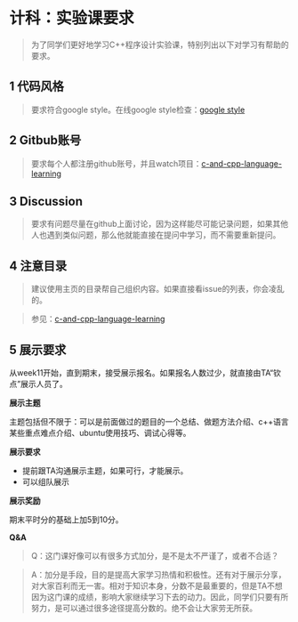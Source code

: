 # 计科：实验课要求

> 为了同学们更好地学习C++程序设计实验课，特别列出以下对学习有帮助的要求。

## 1 代码风格

> 要求符合google style。在线google style检查：[google style]()

## 2 Gitbub账号

> 要求每个人都注册github账号，并且watch项目：[c-and-cpp-language-learning](https://github.com/wujr5/c-and-cpp-language-learning)

## 3 Discussion

> 要求有问题尽量在github上面讨论，因为这样能尽可能记录问题，如果其他人也遇到类似问题，那么他就能直接在提问中学习，而不需要重新提问。

## 4 注意目录

> 建议使用主页的目录帮自己组织内容。如果直接看issue的列表，你会凌乱的。

> 参见：[c-and-cpp-language-learning](https://github.com/wujr5/c-and-cpp-language-learning)

## 5 展示要求

从week11开始，直到期末，接受展示报名。如果报名人数过少，就直接由TA“钦点”展示人员了。

**展示主题**

主题包括但不限于：可以是前面做过的题目的一个总结、做题方法介绍、c++语言某些重点难点介绍、ubuntu使用技巧、调试心得等。

**展示要求**

* 提前跟TA沟通展示主题，如果可行，才能展示。
* 可以组队展示

**展示奖励**

期末平时分的基础上加5到10分。

**Q&A**

> Q：这门课好像可以有很多方式加分，是不是太不严谨了，或者不合适？

> A：加分是手段，目的是提高大家学习热情和积极性。还有对于展示分享，对大家百利而无一害。相对于知识本身，分数不是最重要的，但是TA不想因为这门课的成绩，影响大家继续学习下去的动力。因此，同学们只要有所努力，是可以通过很多途径提高分数的。绝不会让大家劳无所获。
